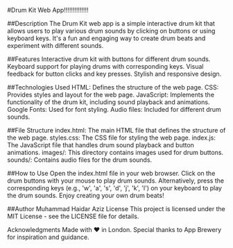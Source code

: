 #Drum Kit Web App!!!!!!!!!!!!!!

##Description
The Drum Kit web app is a simple interactive drum kit that allows users to play various drum sounds by clicking on buttons or using keyboard keys. It's a fun and engaging way to create drum beats and experiment with different sounds.

##Features
Interactive drum kit with buttons for different drum sounds.
Keyboard support for playing drums with corresponding keys.
Visual feedback for button clicks and key presses.
Stylish and responsive design.

##Technologies Used
HTML: Defines the structure of the web page.
CSS: Provides styles and layout for the web page.
JavaScript: Implements the functionality of the drum kit, including sound playback and animations.
Google Fonts: Used for font styling.
Audio files: Included for different drum sounds.

##File Structure
index.html: The main HTML file that defines the structure of the web page.
styles.css: The CSS file for styling the web page.
index.js: The JavaScript file that handles drum sound playback and button animations.
images/: This directory contains images used for drum buttons.
sounds/: Contains audio files for the drum sounds.

##How to Use
Open the index.html file in your web browser.
Click on the drum buttons with your mouse to play drum sounds.
Alternatively, press the corresponding keys (e.g., 'w', 'a', 's', 'd', 'j', 'k', 'l') on your keyboard to play the drum sounds.
Enjoy creating your own drum beats!

##Author
Muhammad Haidar Aziz
License
This project is licensed under the MIT License - see the LICENSE file for details.

Acknowledgments
Made with ❤️ in London.
Special thanks to App Brewery for inspiration and guidance.

